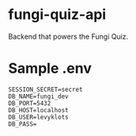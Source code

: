 # fungi-quiz-api
Backend that powers the Fungi Quiz.

# Sample .env

```
SESSION_SECRET=secret
DB_NAME=fungi_dev
DB_PORT=5432
DB_HOST=localhost
DB_USER=levyklots
DB_PASS=
```

